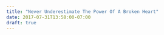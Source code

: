 ```yaml
---
title: "Never Underestimate The Power Of A Broken Heart"
date: 2017-07-31T13:58:00-07:00
draft: true
---
```


